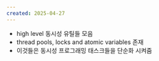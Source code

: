 ```yaml
---
created: 2025-04-27
---
```

- high level 동시성 유틸들 모음
- thread pools, locks and atomic variables  존재
- 이것들은 동시성 프로그래밍 태스크들을 단순화 시켜줌